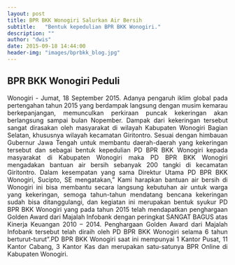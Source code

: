 ```yaml
---
layout: post
title: BPR BKK Wonogiri Salurkan Air Bersih
subtitle:   "Bentuk kepedulian BPR BKK Wonogiri."
description: ""
author: "dwis"
date: 2015-09-18 14:44:00
header-img: "images/bprbkk_blog.jpg"
---
```

## BPR BKK Wonogiri Peduli

<div style="text-align: justify;">Wonogiri - Jumat, 18 September 2015. Adanya pengaruh iklim global pada pertengahan tahun 2015 yang berdampak langsung dengan musim kemarau berkepanjangan, memunculkan perkiraan puncak kekeringan akan berlangsung sampai bulan Nopember. Dampak dari kekeringan tersebut sangat dirasakan oleh masyarakat di wilayah Kabupaten Wonogiri Bagian Selatan, khususnya wilayah kecamatan Giritontro. Sesuai dengan himbauan Gubernur Jawa Tengah untuk membantu daerah-daerah yang kekeringan tersebut dan sebagai bentuk kepedulian PD BPR BKK Wonogiri kepada masyarakat di Kabupaten Wonogiri maka PD BPR BKK Wonogiri mengadakan bantuan air bersih sebanyak 200 tangki di kecamatan Giritontro. Dalam kesempatan yang sama Direktur Utama PD BPR BKK Wonogiri, Sucipto, SE mengatakan,” Kami harapkan bantuan air bersih di Wonogiri ini bisa membantu secara langsung kebutuhan air untuk warga yang kekeringan, semoga tahun-tahun mendatang bencana kekeringan sudah bisa ditanggulangi, dan kegiatan ini merupakan bentuk syukur PD BPR BKK Wonogiri yang pada tahun 2015 telah mendapatkan penghargaan Golden Award dari Majalah Infobank dengan peringkat SANGAT BAGUS atas Kinerja Keuangan 2010 – 2014. Penghargaan Golden Award dari Majalah Infobank tersebut telah diraih oleh PD BPR BKK Wonogiri selama 6 tahun berturut-turut”.PD BPR BKK Wonogiri saat ini mempunyai 1 Kantor Pusat, 11 Kantor Cabang, 3 Kantor Kas dan merupakan satu-satunya BPR Online di Kabupaten Wonogiri.</div>
